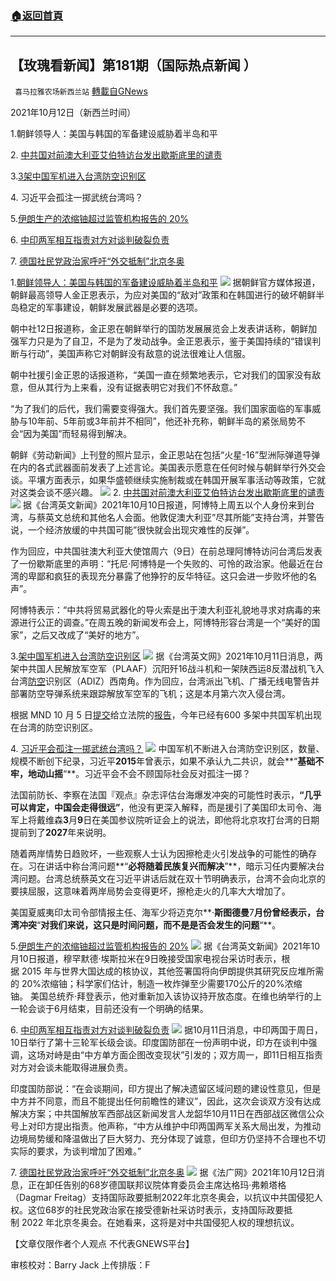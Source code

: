 ###  [:house:返回首頁](https://github.com/ourhimalayas/txt)
---


## 【玫瑰看新闻】第181期（国际热点新闻 ）
` 喜马拉雅农场新西兰站` [轉載自GNews](https://gnews.org/zh-hans/1591036/)

2021年10月12日（新西兰时间）

1.朝鲜领导人：美国与韩国的军备建设威胁着半岛和平

2. [中共国对前澳大利亚艾伯特访台发出歇斯底里的谴责](https://www.taiwannews.com.tw/en/news/4311290)

3.[3架中国军机进入台湾防空识别区](https://www.taiwannews.com.tw/en/news/4311744)

4. 习近平会孤注一掷武统台湾吗？

5.[伊朗生产的浓缩铀超过监管机构报告的 20%](https://www.taiwannews.com.tw/en/news/4311277)

6. [中印两军相互指责对方对谈判破裂负责](https://www.voachinese.com/a/india-china-trade-blame-for-break-down-in-border-talks-20211011/6265593.html)

7. [德国社民党政治家呼吁“外交抵制”北京冬奥](https://www.rfi.fr/cn/%E4%B8%AD%E5%9B%BD/20211012-%E5%BE%B7%E5%9B%BD%E7%A4%BE%E6%B0%91%E5%85%9A%E6%94%BF%E6%B2%BB%E5%AE%B6%E5%91%BC%E5%90%81-%E5%A4%96%E4%BA%A4%E6%8A%B5%E5%88%B6-%E5%8C%97%E4%BA%AC%E5%86%AC%E5%A5%A5)

1.[朝鲜领导人：美国与韩国的军备建设威胁着半岛和平](https://chinese.aljazeera.net/news/2021/10/12/%E6%9C%9D%E9%B2%9C%E9%A2%86%E5%AF%BC%E4%BA%BA%E7%BE%8E%E5%9B%BD%E4%B8%8E%E9%9F%A9%E5%9B%BD%E7%9A%84%E5%86%9B%E5%A4%87%E5%BB%BA%E8%AE%BE%E5%A8%81%E8%83%81%E7%9D%80%E5%8D%8A%E5%B2%9B%E5%92%8C%E5%B9%B3)
![](https://assets.gnews.org/wp-content/uploads/2021/10/图片-1-3.jpg)
据朝鲜官方媒体报道，朝鲜最高领导人金正恩表示，为应对美国的“敌对”政策和在韩国进行的破坏朝鲜半岛稳定的军事建设，朝鲜发展武器是必要的选项。

朝中社12日报道称，金正恩在朝鲜举行的国防发展展览会上发表讲话称，朝鲜加强军力只是为了自卫，不是为了发动战争。金正恩表示，鉴于美国持续的“错误判断与行动”，美国声称它对朝鲜没有敌意的说法很难让人信服。

朝中社援引金正恩的话报道称，“美国一直在频繁地表示，它对我们的国家没有敌意，但从其行为上来看，没有证据表明它对我们不怀敌意。”

“为了我们的后代，我们需要变得强大。我们首先要坚强。我们国家面临的军事威胁与10年前、5年前或3年前并不相同”，他还补充称，朝鲜半岛的紧张局势不会“因为美国”而轻易得到解决。

朝鲜《劳动新闻》上刊登的照片显示，金正恩站在包括“火星-16”型洲际弹道导弹在内的各式武器面前发表了上述言论。美国表示愿意在任何时候与朝鲜举行外交会谈。平壤方面表示，如果华盛顿继续实施制裁或在韩国开展军事活动等政策，它就对这类会谈不感兴趣。
![](https://assets.gnews.org/wp-content/uploads/2021/10/图片-2-2.jpg)
2. [中共国对前澳大利亚艾伯特访台发出歇斯底里的谴责](https://www.taiwannews.com.tw/en/news/4311290)
![](https://assets.gnews.org/wp-content/uploads/2021/10/图片-3-2.jpg)
据《台湾英文新闻》2021年10月10日报道，阿博特上周五以个人身份来到台湾，与蔡英文总统和其他名人会面。他敦促澳大利亚”尽其所能”支持台湾，并警告说，一个经济放缓的中共国可能”很快就会出现灾难性的反弹”。

作为回应，中共国驻澳大利亚大使馆周六（9日）在前总理阿博特访问台湾后发表了一份歇斯底里的声明：“托尼·阿博特是一个失败的、可怜的政治家。他最近在台湾的卑鄙和疯狂的表现充分暴露了他狰狞的反华特征。这只会进一步败坏他的名声”。

阿博特表示：“中共将贸易武器化的导火索是出于澳大利亚礼貌地寻求对病毒的来源进行公正的调查。”在周五晚的新闻发布会上，阿博特形容台湾是一个“美好的国家”，之后又改成了“美好的地方”。

3.[架中国军机进入台湾防空识别区](https://www.taiwannews.com.tw/en/news/4311744)
![](https://assets.gnews.org/wp-content/uploads/2021/10/图片-4-1.jpg)
据《台湾英文网》2021年10月11日消息，两架中共国人民解放军空军（PLAAF）沉阳歼16战斗机和一架陕西运8反潜战机飞入台湾[防空](https://www.mnd.gov.tw/Publish.aspx?p=79157&amp;title=%e5%9c%8b%e9%98%b2%e6%b6%88%e6%81%af&amp;SelectStyle=%e5%8d%b3%e6%99%82%e8%bb%8d%e4%ba%8b%e5%8b%95%e6%85%8b)识别区（ADIZ）西南角。作为回应，台湾派出飞机、广播无线电警告并部署防空导弹系统来跟踪解放军空军的飞机；这是本月第六次入侵台湾。

根据 MND 10 月 5 日[提交](https://www.taiwannews.com.tw/en/news/4306541)给立法院的[报告](https://www.taiwannews.com.tw/en/news/4306541)，今年已经有600 多架中共国军机出现在台湾的防空识别区。

4. [习近平会孤注一掷武统台湾吗？](https://www.rfi.fr/cn/%E4%B8%AD%E5%9B%BD/20211011-%E4%B9%A0%E8%BF%91%E5%B9%B3%E4%BC%9A%E5%AD%A4%E6%B3%A8%E4%B8%80%E6%8E%B7%E6%AD%A6%E7%BB%9F%E5%8F%B0%E6%B9%BE%E5%90%97)
![](https://assets.gnews.org/wp-content/uploads/2021/10/图片-5-1.jpg)
中国军机不断进入台湾防空识别区，数量、规模不断创下纪录，习近平**2015**年曾表示，如果不承认九二共识，就会**“**基础不牢，地动山摇**“**。习近平会不会不顾国际社会反对孤注一掷？

法国前防长、李察在法国『观点』杂志评估台海爆发冲突的可能性时表示，**“**几乎可以肯定，中国会走得很远**”**，他没有更深入解释，而是援引了美国印太司令、海军上将戴维森**3**月**9**日在美国参议院听证会上的说法，即他将北京攻打台湾的日期提前到了**2027**年来说明。

随着两岸情势日趋败坏，一些观察人士认为因擦枪走火引发战争的可能性的确存在。习在讲话中称台湾问题**“**必将随着民族复兴而解决**”**，暗示习任内要解决台湾问题。台湾总统蔡英文在习近平讲话后就在双十节明确表示，台湾不会向北京的要挟屈服，这意味着两岸局势会变得更坏，擦枪走火的几率大大增加了。

美国夏威夷印太司令部情报主任、海军少将迈克尔**·**斯图德曼**7**月份曾经表示，台湾冲突**“**对我们来说，这只是时间问题，而不是是否会发生的问题**“**。

5.[伊朗生产的浓缩铀超过监管机构报告的 20%](https://www.taiwannews.com.tw/en/news/4311277)
![](https://assets.gnews.org/wp-content/uploads/2021/10/图片-6.jpg)
据《台湾英文新闻》2021年10月10日报道，穆罕默德·埃斯拉米在9日晚接受国家电视台采访时表示，根据 2015 年与世界大国达成的核协议，其他签署国将向伊朗提供其研究反应堆所需的 20%浓缩铀；科学家们估计，制造一枚炸弹至少需要170公斤的20%浓缩铀。 美国总统乔·拜登表示，他对重新加入该协议持开放态度。在维也纳举行的上一轮会谈于6月结束，目前还没有一个明确的结果。

6. [中印两军相互指责对方对谈判破裂负责](https://www.voachinese.com/a/india-china-trade-blame-for-break-down-in-border-talks-20211011/6265593.html)
![](https://assets.gnews.org/wp-content/uploads/2021/10/图片-7.jpg)
据10月11日消息，中印两国于周日，10日举行了第十三轮军长级会谈。印度国防部在一份声明中说，印方在谈判中强调，这场对峙是由“中方单方面企图改变现状”引发的；双方周一，即11日相互指责对方对会谈未能取得进展负责。

印度国防部说：“在会谈期间，印方提出了解决遗留区域问题的建设性意见，但是中方并不同意，而且不能提出任何前瞻性的建议”，因此，这次会谈双方没有达成解决方案；中共国解放军西部战区新闻发言人龙韶华10月11日在西部战区微信公众号上对印方提出指责。他声称，“中方从维护中印两国两军关系大局出发，为推动边境局势缓和降温做出了巨大努力、充分体现了诚意，但印方仍坚持不合理也不切实际的要求，为谈判增加了困难。”

7. [德国社民党政治家呼吁“外交抵制”北京冬奥](https://www.rfi.fr/cn/%E4%B8%AD%E5%9B%BD/20211012-%E5%BE%B7%E5%9B%BD%E7%A4%BE%E6%B0%91%E5%85%9A%E6%94%BF%E6%B2%BB%E5%AE%B6%E5%91%BC%E5%90%81-%E5%A4%96%E4%BA%A4%E6%8A%B5%E5%88%B6-%E5%8C%97%E4%BA%AC%E5%86%AC%E5%A5%A5)
![](https://assets.gnews.org/wp-content/uploads/2021/10/图片-8.jpg)
据《法广网》2021年10月12日消息，正在卸任告别的68岁德国联邦议院体育委员会主席达格玛·弗赖塔格（Dagmar Freitag）支持国际政要抵制2022年北京冬奥会，以抗议中共国侵犯人权。这位68岁的社民党政治家在接受德新社采访时表示，支持国际政要抵制 2022 年北京冬奥会。在她看来，这将是对中共国侵犯人权的理想抗议。



【文章仅限作者个人观点 不代表GNEWS平台】

审核校对：Barry Jack
上传排版：F
